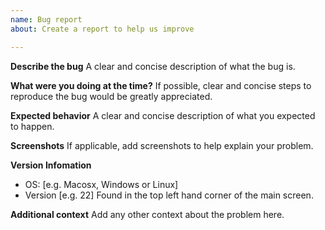 ```yaml
---
name: Bug report
about: Create a report to help us improve

---
```


**Describe the bug**
A clear and concise description of what the bug is.

**What were you doing at the time?**
If possible, clear and concise steps to reproduce the bug would be greatly appreciated.

**Expected behavior**
A clear and concise description of what you expected to happen.

**Screenshots**
If applicable, add screenshots to help explain your problem.

**Version Infomation**
 - OS: [e.g. Macosx, Windows or Linux]
 - Version [e.g. 22] Found in the top left hand corner of the main screen.


**Additional context**
Add any other context about the problem here.
